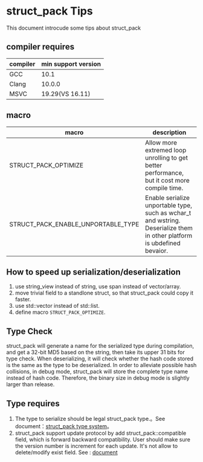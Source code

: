 # struct_pack Tips
This document introcude some tips about struct_pack
## compiler requires
| compiler      | min support version |
| ----------- | ------------------ |
| GCC         | 10.1               |
| Clang       | 10.0.0             |
| MSVC        | 19.29(VS 16.11)    |
## macro
| macro      | description |
| ----------- | ------------------ |
| STRUCT_PACK_OPTIMIZE               | Allow more extremed loop unrolling to get better performance, but it cost more compile time.    |
| STRUCT_PACK_ENABLE_UNPORTABLE_TYPE | Enable serialize unportable type, such as wchar_t and wstring. Deserialize them in other platform is ubdefined bevaior. |
## How to speed up serialization/deserialization
1. use string_view instead of string, use span instead of vector/array.
2. move trivial field to a standlone struct, so that struct_pack could copy it faster. 
3. use std::vector instead of std::list.
4. define macro `STRUCT_PACK_OPTIMIZE`.
## Type Check
struct_pack will generate a name for the serialized type during compilation, and get a 32-bit MD5 based on the string, then take its upper 31 bits for type check. When deserializing, it will check whether the hash code stored is the same as the type to be deserialized. 
In order to alleviate possible hash collisions, in debug mode, struct_pack will store the complete type name instead of hash code. Therefore, the binary size in debug mode is slightly larger than release.
## Type requires

1. The type to serialize should be legal struct_pack type.。See document：[struct_pack type system](https://alibaba.github.io/yalantinglibs/en/struct_pack/struct_pack_type_system.html)。
2. struct_pack support update protocol by add struct_pack::compatible field, which is forward backward compatibility. User should make sure the version number is increment for each update. It's not allow to delete/modify exist field. See : [document](https://alibaba.github.io/yalantinglibs/en/struct_pack/struct_pack_type_system.html#%E5%85%BC%E5%AE%B9%E7%B1%BB%E5%9E%8B)

